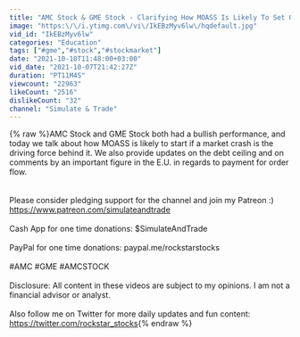 ```yaml
---
title: "AMC Stock & GME Stock - Clarifying How MOASS Is Likely To Set Off. What You Need To Know To Cash Big"
image: "https:\/\/i.ytimg.com\/vi\/IkEBzMyv6lw\/hqdefault.jpg"
vid_id: "IkEBzMyv6lw"
categories: "Education"
tags: ["#gme","#stock","#stockmarket"]
date: "2021-10-10T11:48:00+03:00"
vid_date: "2021-10-07T21:42:27Z"
duration: "PT11M4S"
viewcount: "22963"
likeCount: "2516"
dislikeCount: "32"
channel: "Simulate & Trade"
---
```

{% raw %}AMC Stock and GME Stock both had a bullish performance, and today we talk about how MOASS is likely to start if a market crash is the driving force behind it. We also provide updates on the debt ceiling and on comments by an important figure in the E.U. in regards to payment for order flow.<br /><br /><br />Please consider pledging support for the channel and join my Patreon :)<br /><a rel="nofollow" target="blank" href="https://www.patreon.com/simulateandtrade">https://www.patreon.com/simulateandtrade</a><br /><br />Cash App for one time donations: $SimulateAndTrade<br /><br />PayPal for one time donations: paypal.me/rockstarstocks<br /><br />#AMC #GME #AMCSTOCK<br /><br />Disclosure: All content in these videos are subject to my opinions. I am not a financial advisor or analyst.<br /><br />Also follow me on Twitter for more daily updates and fun content:<br /><a rel="nofollow" target="blank" href="https://twitter.com/rockstar_stocks">https://twitter.com/rockstar_stocks</a>{% endraw %}
